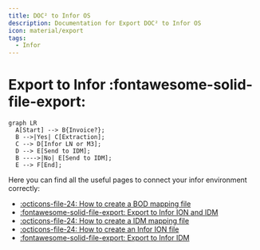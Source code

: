 ```yaml
---
title: DOC² to Infor OS
description: Documentation for Export DOC² to Infor OS
icon: material/export
tags:
  - Infor
---
```


# Export to Infor :fontawesome-solid-file-export:



``` mermaid
graph LR
  A[Start] --> B{Invoice?};
  B -->|Yes| C[Extraction];
  C --> D[Infor LN or M3];
  D --> E[Send to IDM];
  B ---->|No| E[Send to IDM];
  E --> F[End];
```



Here you can find all the useful pages to connect your infor environment correctly:

- [:octicons-file-24: How to create a BOD mapping file](/doc2/how-to-create-a-bod-mapping-file/)
- [:fontawesome-solid-file-export: Export to Infor ION and IDM](/doc2/infor-ion/)
- [:octicons-file-24: How to create a IDM mapping file](/doc2/how-to-create-a-idm-mapping-file/)
- [:octicons-file-24: How to create an Infor ION file](/doc2/create-a-infor-ion-file/)
- [:fontawesome-solid-file-export: Export to Infor IDM](/doc2/infor-idm/)
